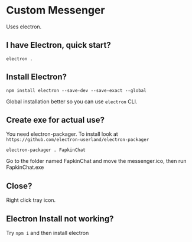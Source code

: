 # Custom Messenger

Uses electron.

## I have Electron, quick start?

`electron .`

## Install Electron?

`npm install electron --save-dev --save-exact --global`

Global installation better so you can use `electron` CLI.

## Create exe for actual use?

You need electron-packager. To install look at `https://github.com/electron-userland/electron-packager` 

`electron-packager . FapkinChat`

Go to the folder named FapkinChat and move the messenger.ico, then run FapkinChat.exe

## Close?

Right click tray icon.

## Electron Install not working?

Try 
`npm i`
and then install electron
